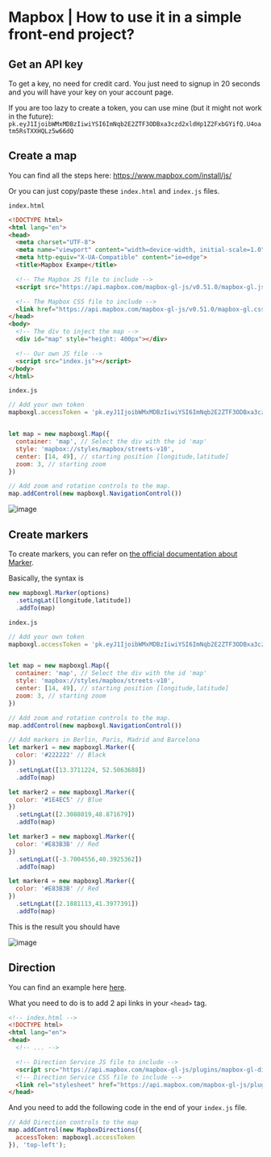 # Mapbox | How to use it in a simple front-end project?

## Get an API key

To get a key, no need for credit card. You just need to signup in 20 seconds and you will have your key on your account page.

If you are too lazy to create a token, you can use mine (but it might not work in the future): 
`pk.eyJ1IjoibWMxMDBzIiwiYSI6ImNqb2E2ZTF3ODBxa3czd2xldHp1Z2FxbGYifQ.U4oatm5RsTXXHQLz5w66dQ`


## Create a map

You can find all the steps here: https://www.mapbox.com/install/js/

Or you can just copy/paste these `index.html` and `index.js` files.

`index.html`
```html
<!DOCTYPE html>
<html lang="en">
<head>
  <meta charset="UTF-8">
  <meta name="viewport" content="width=device-width, initial-scale=1.0">
  <meta http-equiv="X-UA-Compatible" content="ie=edge">
  <title>Mapbox Exampe</title>

  <!-- The Mapbox JS file to include -->
  <script src="https://api.mapbox.com/mapbox-gl-js/v0.51.0/mapbox-gl.js"></script>

  <!-- The Mapbox CSS file to include -->
  <link href="https://api.mapbox.com/mapbox-gl-js/v0.51.0/mapbox-gl.css" rel="stylesheet" />
</head>
<body>
  <!-- The div to inject the map -->
  <div id="map" style="height: 400px"></div>

  <!-- Our own JS file -->
  <script src="index.js"></script>
</body>
</html>
```


`index.js`
```js
// Add your own token
mapboxgl.accessToken = 'pk.eyJ1IjoibWMxMDBzIiwiYSI6ImNqb2E2ZTF3ODBxa3czd2xldHp1Z2FxbGYifQ.U4oatm5RsTXXHQLz5w66dQ'


let map = new mapboxgl.Map({
  container: 'map', // Select the div with the id 'map'
  style: 'mapbox://styles/mapbox/streets-v10',
  center: [14, 49], // starting position [longitude,latitude]
  zoom: 3, // starting zoom
})

// Add zoom and rotation controls to the map.
map.addControl(new mapboxgl.NavigationControl())
```

![image](https://user-images.githubusercontent.com/5306791/48318170-9b033c80-e5fc-11e8-8a9f-ae01b2956d23.png)



## Create markers

To create markers, you can refer on [the official documentation about Marker](https://www.mapbox.com/mapbox-gl-js/api/#marker).

Basically, the syntax is 
```js
new mapboxgl.Marker(options)
  .setLngLat([longitude,latitude])
  .addTo(map)
```

`index.js`
```js
// Add your own token
mapboxgl.accessToken = 'pk.eyJ1IjoibWMxMDBzIiwiYSI6ImNqb2E2ZTF3ODBxa3czd2xldHp1Z2FxbGYifQ.U4oatm5RsTXXHQLz5w66dQ'


let map = new mapboxgl.Map({
  container: 'map', // Select the div with the id 'map'
  style: 'mapbox://styles/mapbox/streets-v10',
  center: [14, 49], // starting position [longitude,latitude]
  zoom: 3, // starting zoom
})

// Add zoom and rotation controls to the map.
map.addControl(new mapboxgl.NavigationControl())

// Add markers in Berlin, Paris, Madrid and Barcelona
let marker1 = new mapboxgl.Marker({
  color: '#222222' // Black
})
  .setLngLat([13.3711224, 52.5063688])
  .addTo(map)

let marker2 = new mapboxgl.Marker({
  color: '#1E4EC5' // Blue
})
  .setLngLat([2.3088019,48.871679])
  .addTo(map)

let marker3 = new mapboxgl.Marker({
  color: '#E83B3B' // Red
})
  .setLngLat([-3.7004556,40.3925362])
  .addTo(map)

let marker4 = new mapboxgl.Marker({
  color: '#E83B3B' // Red
})
  .setLngLat([2.1881113,41.3977391])
  .addTo(map)
```

This is the result you should have

![image](https://user-images.githubusercontent.com/5306791/48318122-0f89ab80-e5fc-11e8-9492-33ec85f75078.png)

## Direction

You can find an example here [here](https://www.mapbox.com/mapbox-gl-js/example/mapbox-gl-directions/).

What you need to do is to add 2 api links in your `<head>` tag.

```html
<!-- index.html -->
<!DOCTYPE html>
<html lang="en">
<head>
  <!-- ... -->

  <!-- Direction Service JS file to include -->
  <script src="https://api.mapbox.com/mapbox-gl-js/plugins/mapbox-gl-directions/v3.1.3/mapbox-gl-directions.js"></script>
  <!-- Direction Service CSS file to include -->
  <link rel="stylesheet" href="https://api.mapbox.com/mapbox-gl-js/plugins/mapbox-gl-directions/v3.1.3/mapbox-gl-directions.css" type="text/css" />
</head>
```

And you need to add the following code in the end of your `index.js` file.

```js
// Add Direction controls to the map
map.addControl(new MapboxDirections({
  accessToken: mapboxgl.accessToken
}), 'top-left');
```